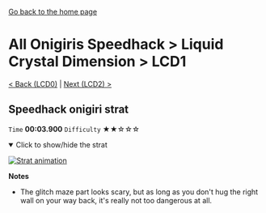 [Go back to the home page](https://github.com/Doublevil/scbspeedrun)

# All Onigiris Speedhack > Liquid Crystal Dimension > LCD1

[< Back (LCD0)](https://github.com/Doublevil/scbspeedrun/blob/main/levels/arb_sh/LCD/LCD0.md) | [Next (LCD2) >](https://github.com/Doublevil/scbspeedrun/blob/main/levels/arb_sh/LCD/LCD2.md)

## Speedhack onigiri strat

`Time` **00:03.900** `Difficulty` ★★☆☆☆
<details open>
  <summary>Click to show/hide the strat</summary>

  [![Strat animation](https://github.com/Doublevil/scbspeedrun/blob/main/media/levels/LCD/LCD1_S_Onigiri.webp)](https://github.com/Doublevil/scbspeedrun/blob/main/media/levels/LCD/LCD1_S_Onigiri.mp4?raw=true)

  **Notes**
  - The glitch maze part looks scary, but as long as you don't hug the right wall on your way back, it's really not too dangerous at all.
</details>
